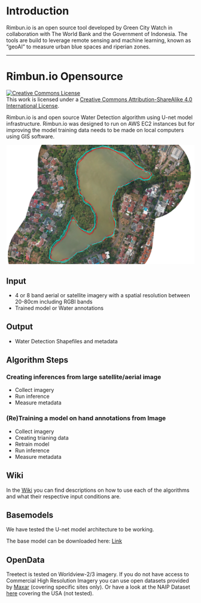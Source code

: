 
# Introduction

Rimbun.io is an open source tool developed by Green City Watch in collaboration with The World Bank and the Government of Indonesia. The tools are build to leverage remote sensing and machine learning, known as “geoAI” to measure urban blue spaces and riperian zones.

***

# Rimbun.io Opensource

<a rel="license" href="http://creativecommons.org/licenses/by-sa/4.0/"><img alt="Creative Commons License" style="border-width:0" src="https://i.creativecommons.org/l/by-sa/4.0/88x31.png" /></a><br />This work is licensed under a <a rel="license" href="http://creativecommons.org/licenses/by-sa/4.0/">Creative Commons Attribution-ShareAlike 4.0 International License</a>.

Rimbun.io is and open source Water Detection algorithm using U-net model infrastructure. 
Rimbun.io was designed to run on AWS EC2 instances but for improving the model training data needs to be made on local computers using GIS software.

![image](https://github.com/krakchris/rimbun.io/blob/master/img/lake_example.png)


## Input
* 4 or 8 band aerial or satellite imagery with a spatial resolution between 20-80cm including RGBI bands
* Trained model or Water annotations

## Output
* Water Detection Shapefiles and metadata

## Algorithm Steps
### Creating inferences from large satellite/aerial image

* Collect imagery
* Run inference
* Measure metadata


### (Re)Training a model on hand annotations from Image

* Collect imagery
* Creating trianing data
* Retrain model
* Run inference
* Measure metadata

## Wiki
In the [Wiki](https://github.com/krakchris/rimbun.io/wiki) you can find descriptions on how to use each of the algorithms and what their respective input conditions are.

## Basemodels
We have tested the U-net model architecture to be working.  

The base model can be downloaded here: [Link](www.greencitywatch.com)

## OpenData
Treetect is tested on Worldview-2/3 imagery.
If you do not have access to Commercial High Resolution Imagery you can use open datasets provided by [Maxar](https://www.maxar.com/open-data) (covering specific sites only). Or have a look at the NAIP Dataset [here](https://azure.microsoft.com/en-us/services/open-datasets/catalog/naip/) covering the USA (not tested).  


